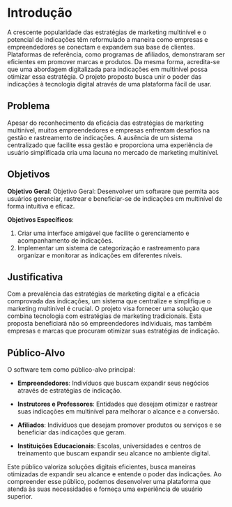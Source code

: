 # Introdução

A crescente popularidade das estratégias de marketing multinível e o potencial de indicações têm reformulado a maneira como empresas e empreendedores se conectam e expandem sua base de clientes. Plataformas de referência, como programas de afiliados, demonstraram ser eficientes em promover marcas e produtos. Da mesma forma, acredita-se que uma abordagem digitalizada para indicações em multinível possa otimizar essa estratégia. O projeto proposto busca unir o poder das indicações à tecnologia digital através de uma plataforma fácil de usar.

## Problema

Apesar do reconhecimento da eficácia das estratégias de marketing multinível, muitos empreendedores e empresas enfrentam desafios na gestão e rastreamento de indicações. A ausência de um sistema centralizado que facilite essa gestão e proporciona uma experiência de usuário simplificada cria uma lacuna no mercado de marketing multinível.

## Objetivos

**Objetivo Geral**:
Objetivo Geral: Desenvolver um software que permita aos usuários gerenciar, rastrear e beneficiar-se de indicações em multinível de forma intuitiva e eficaz.

**Objetivos Específicos**:
1. Criar uma interface amigável que facilite o gerenciamento e acompanhamento de indicações.
2. Implementar um sistema de categorização e rastreamento para organizar e monitorar as indicações em diferentes níveis.

## Justificativa

Com a prevalência das estratégias de marketing digital e a eficácia comprovada das indicações, um sistema que centralize e simplifique o marketing multinível é crucial. O projeto visa fornecer uma solução que combina tecnologia com estratégias de marketing tradicionais. Esta proposta beneficiará não só empreendedores individuais, mas também empresas e marcas que procuram otimizar suas estratégias de indicação.

## Público-Alvo

O software tem como público-alvo principal:

- **Empreendedores**:  Indivíduos que buscam expandir seus negócios através de estratégias de indicação.
  
- **Instrutores e Professores**:  Entidades que desejam otimizar e rastrear suas indicações em multinível para melhorar o alcance e a conversão.

- **Afiliados**: Indivíduos que desejam promover produtos ou serviços e se beneficiar das indicações que geram.

- **Instituições Educacionais**: Escolas, universidades e centros de treinamento que buscam expandir seu alcance no ambiente digital.

Este público valoriza soluções digitais eficientes, busca maneiras otimizadas de expandir seu alcance e entende o poder das indicações. Ao compreender esse público, podemos desenvolver uma plataforma que atenda às suas necessidades e forneça uma experiência de usuário superior.
